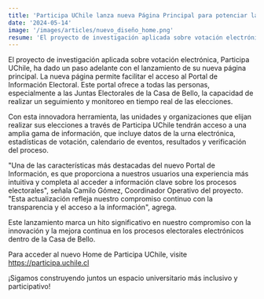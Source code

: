 ```yaml
---
title: 'Participa UChile lanza nueva Página Principal para potenciar la transparencia y accesibilidad del sistema'
date: '2024-05-14'
image: '/images/articles/nuevo_diseño_home.png'
resume: 'El proyecto de investigación aplicada sobre votación electrónica, Participa UChile, ha dado un paso adelante con el lanzamiento de su nueva página principal. La nueva página permite facilitar el acceso al Portal de Información Electoral.'
---
```

El proyecto de investigación aplicada sobre votación electrónica, Participa UChile, ha dado un paso adelante con el lanzamiento de su nueva página principal. La nueva página permite facilitar el acceso al Portal de Información Electoral. Este portal ofrece a todas las personas, especialmente a las Juntas Electorales de la Casa de Bello, la capacidad de realizar un seguimiento y monitoreo en tiempo real de las elecciones.

Con esta innovadora herramienta, las unidades y organizaciones que elijan realizar sus elecciones a través de Participa UChile tendrán acceso a una amplia gama de información, que incluye datos de la urna electrónica, estadísticas de votación, calendario de eventos, resultados y verificación del proceso.

"Una de las características más destacadas del nuevo Portal de Información, es que proporciona a nuestros usuarios una experiencia más intuitiva y completa al acceder a información clave sobre los procesos electorales", señala Camilo Gómez, Coordinador Operativo del proyecto. "Esta actualización refleja nuestro compromiso continuo con la transparencia y el acceso a la información", agrega.

Este lanzamiento marca un hito significativo en nuestro compromiso con la innovación y la mejora continua en los procesos electorales electrónicos dentro de la Casa de Bello.

Para acceder al nuevo Home de Participa UChile, visite https://participa.uchile.cl

¡Sigamos construyendo juntos un espacio universitario más inclusivo y participativo!
